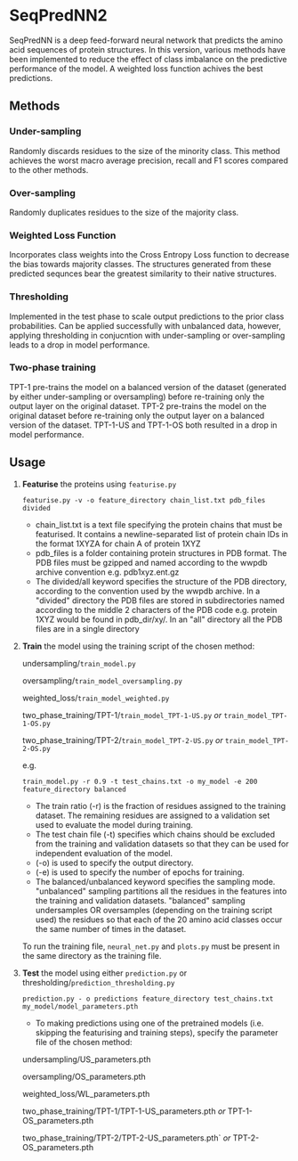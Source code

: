 # SeqPredNN2
SeqPredNN is a deep feed-forward neural network that predicts the amino acid sequences of protein structures. In this version, various methods have been implemented to reduce the effect of class imbalance on the predictive performance of the model. A weighted loss function achives the best predictions.

## Methods
### Under-sampling
Randomly discards residues to the size of the minority class. This method achieves the worst macro average precision, recall and F1 scores compared to the other methods. 
### Over-sampling
Randomly duplicates residues to the size of the majority class.
### Weighted Loss Function
Incorporates class weights into the Cross Entropy Loss function to decrease the bias towards majority classes. The structures generated from these predicted sequnces bear the greatest similarity to their native structures.
### Thresholding
Implemented in the test phase to scale output predictions to the prior class probabilities. Can be applied successfully with unbalanced data, however, applying thresholding in conjucntion with under-sampling or over-sampling leads to a drop in model performance.
### Two-phase training 
TPT-1 pre-trains the model on a balanced version of the dataset (generated by either under-sampling or oversampling) before re-training only the output layer on the original dataset. TPT-2 pre-trains the model on the original dataset before re-training only the output layer on a balanced version of the dataset. TPT-1-US and TPT-1-OS both resulted in a drop in model performance.

## Usage
1. **Featurise** the proteins using `featurise.py`
 
    ```
    featurise.py -v -o feature_directory chain_list.txt pdb_files divided
    ```
    * chain_list.txt is a text file specifying the protein chains that must be featurised. It contains a newline-separated list of protein chain IDs in the format 1XYZA for chain A of protein 1XYZ
    * pdb_files is a folder containing protein structures in PDB format. The PDB files must be gzipped and named according to the wwpdb archive convention e.g. pdb1xyz.ent.gz
    * The divided/all keyword specifies the structure of the PDB directory, according to the convention used by the wwpdb archive. In a "divided" directory the PDB files are stored in subdirectories named according to the middle 2 characters of the PDB code e.g. protein 1XYZ would be found in pdb_dir/xy/. In an "all" directory all the PDB files are in a single directory
    
2. **Train** the model using the training script of the chosen method:
    
    undersampling/`train_model.py`
    
    oversampling/`train_model_oversampling.py`
    
    weighted_loss/`train_model_weighted.py`
    
    two_phase_training/TPT-1/`train_model_TPT-1-US.py`  *or*  `train_model_TPT-1-OS.py`
    
    two_phase_training/TPT-2/`train_model_TPT-2-US.py`  *or*  `train_model_TPT-2-OS.py`
    
    e.g.
    ```
    train_model.py -r 0.9 -t test_chains.txt -o my_model -e 200 feature_directory balanced
    ```
    * The train ratio (-r) is the fraction of residues assigned to the training dataset. The remaining residues are assigned to a validation set used to evaluate the model during training.
    * The test chain file (-t) specifies which chains should be excluded from the training and validation datasets so that they can be used for independent 
    evaluation of the model.
    * (-o) is used to specify the output directory.
    * (-e) is used to specify the number of epochs for training.
    * The balanced/unbalanced keyword specifies the sampling mode. "unbalanced" sampling partitions all the residues in the features into the training and validation datasets. "balanced" sampling undersamples OR oversamples (depending on the training script used) the residues so that each of the 20 amino acid classes occur the same number of times in the dataset.
    
    To run the training file, `neural_net.py` and `plots.py` must be present in the same directory as the training file.
    

3. **Test** the model using either `prediction.py` or thresholding/`prediction_thresholding.py`
    
    ```
    prediction.py - o predictions feature_directory test_chains.txt my_model/model_parameters.pth
    ```
   * To making predictions using one of the pretrained models (i.e. skipping the featurising and training steps), specify the parameter file of the chosen method:
   
    undersampling/US_parameters.pth
    
    oversampling/OS_parameters.pth
    
    weighted_loss/WL_parameters.pth
    
    two_phase_training/TPT-1/TPT-1-US_parameters.pth  *or*  TPT-1-OS_parameters.pth
    
    two_phase_training/TPT-2/TPT-2-US_parameters.pth`  *or*  TPT-2-OS_parameters.pth 


